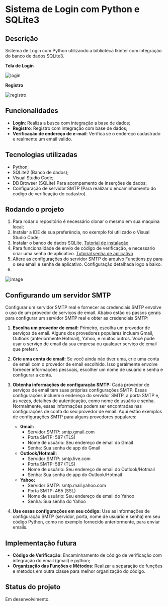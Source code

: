 <h1>Sistema de Login com Python e SQLite3</h1>

## Descrição
Sistema de Login com Python utilizando a biblioteca tkinter com integração do banco de dados SQLite3.

<b>Tela de Login</b>

![login](https://github.com/daos12/Login-com-Python-e-sqLite/assets/112141783/520b6a14-8b98-45c1-aff0-0f9b4f5a75d0)


<b>Registro</b>

![registro](https://github.com/daos12/Login-com-Python-e-sqLite/assets/112141783/3cca63bc-f4a2-4292-83d9-6442bbe168f6)


## Funcionalidades
* <b>Login</b>: Realiza a busca com integração a base de dados;
* <b>Registro</b>: Registro com integração com base de dados;
* <b>Verificação de endereço de e-mail</b>: Verifica se o endereço cadastrado e realmente um email valido.


## Tecnologias utilizadas
* Python;
* SQLite2 (Banco de dados);
* Visual Studio Code;
* DB Browser (SQLite) Para acompamento de inserções de dados;
* Configuração de servidor SMTP (Para realizar o encaminhamento do codigo de verificação do cadastro).


## Rodando o projeto
1. Para rodar o repositório é necessário clonar o mesmo em sua maquina local;
2. Instalar a IDE de sua preferência, no exemplo foi utilizado o Visual Studio Code;
3. Instalar o banco de dados SQLite. [Tutorial de instalação](https://www.alura.com.br/artigos/sqlite-da-instalacao-ate-primeira-tabela?utm_term=&utm_campaign=%5BSearch%5D+%5BPerformance%5D+-+Dynamic+Search+Ads+-+Artigos+e+Conteúdos&utm_source=adwords&utm_medium=ppc&hsa_acc=7964138385&hsa_cam=11384329873&hsa_grp=111087461203&hsa_ad=645853715422&hsa_src=g&hsa_tgt=aud-456779235754:dsa-843358956400&hsa_kw=&hsa_mt=&hsa_net=adwords&hsa_ver=3&gad_source=1&gclid=Cj0KCQjwtJKqBhCaARIsAN_yS_k4ys176y1O1yiNsuYhyfZs5gOl_RF9lLglshTTBzlxvJ5UBR3J4TgaAmM2EALw_wcB)
4. Para funcionalidade de envio de código de verificação, e necessario criar uma senha de aplicativo.  [Tutorial senha de aplicativo](https://atendimento.tecnospeed.com.br/hc/pt-br/articles/4418115119127-Como-criar-senha-de-aplicativo-para-email)
5. Altere as configurações do servidor SMTP do arquivo [Functions.py](https://github.com/daos12/Login-com-Python-e-sqLite/blob/main/Functions.py) para o seu email e senha de aplicativo. Configuração detalhada logo a baixo.
6. 
![image](https://github.com/daos12/Login-com-Python-e-sqLite/assets/112141783/7ceff08d-fdd6-42fd-bb31-f010bce22e5d)


## Configurando um servidor SMTP 
Configurar um servidor SMTP real e fornecer as credenciais SMTP envolve o uso de um provedor de serviços de email. Abaixo estão os passos gerais para configurar um servidor SMTP real e obter as credenciais SMTP:

1. **Escolha um provedor de email:** Primeiro, escolha um provedor de serviços de email. Alguns dos provedores populares incluem Gmail, Outlook (anteriormente Hotmail), Yahoo, e muitos outros. Você pode usar o serviço de email da sua empresa ou qualquer serviço de email que preferir.

2. **Crie uma conta de email:** Se você ainda não tiver uma, crie uma conta de email com o provedor de email escolhido. Isso geralmente envolve fornecer informações pessoais, escolher um nome de usuário e senha e configurar a conta.

3. **Obtenha informações de configuração SMTP:** Cada provedor de serviços de email tem suas próprias configurações SMTP. Essas configurações incluem o endereço do servidor SMTP, a porta SMTP e, às vezes, detalhes de autenticação, como nome de usuário e senha. Normalmente, essas informações podem ser encontradas nas configurações de conta do seu provedor de email. Aqui estão exemplos de configurações SMTP para alguns provedores populares:

   - **Gmail:**
     - Servidor SMTP: smtp.gmail.com
     - Porta SMTP: 587 (TLS)
     - Nome de usuário: Seu endereço de email do Gmail
     - Senha: Sua senha de app do Gmail
   - **Outlook/Hotmail:**
     - Servidor SMTP: smtp.live.com
     - Porta SMTP: 587 (TLS)
     - Nome de usuário: Seu endereço de email do Outlook/Hotmail
     - Senha: Sua senha de app do Outlook/Hotmail
   - **Yahoo:**
     - Servidor SMTP: smtp.mail.yahoo.com
     - Porta SMTP: 465 (SSL)
     - Nome de usuário: Seu endereço de email do Yahoo
     - Senha: Sua senha do Yahoo

4. **Use essas configurações em seu código:** Use as informações de configuração SMTP (servidor, porta, nome de usuário e senha) em seu código Python, como no exemplo fornecido anteriormente, para enviar emails.


## Implementação futura
* <b>Código de Verificação</b>: Encaminhamento de código de verificação com integração do email (gmail) e python;
* <b>Organização das Funções e Métodos</b>: Realizar a separação de funções e metodos em outra classe para melhor organização do código.


## Status do projeto
Em desenvolvimento.
